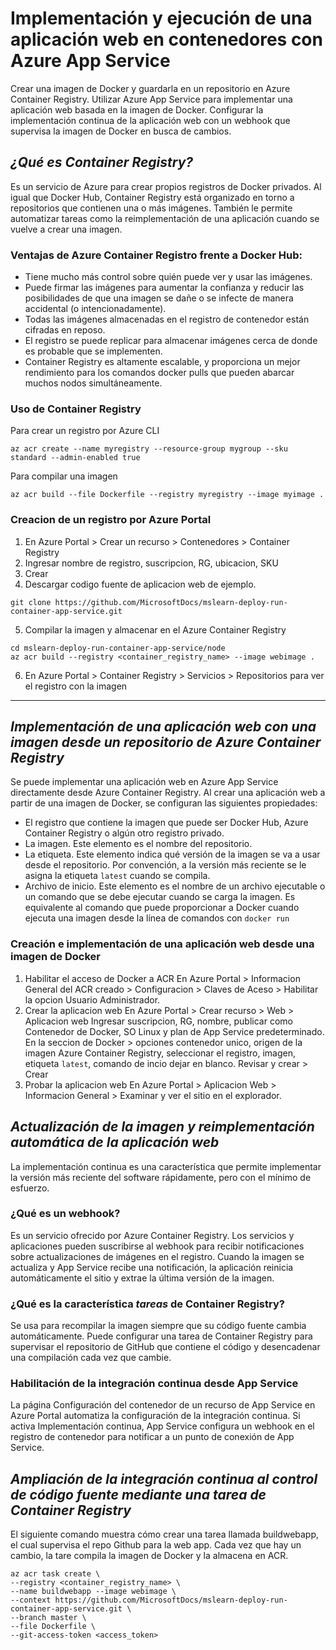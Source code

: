 # Implementación y ejecución de una aplicación web en contenedores con Azure App Service
Crear una imagen de Docker y guardarla en un repositorio en Azure Container Registry. Utilizar Azure App Service para implementar una aplicación web basada en la imagen de Docker. Configurar la implementación continua de la aplicación web con un webhook que supervisa la imagen de Docker en busca de cambios.

## _¿Qué es Container Registry?_
Es un servicio de Azure para crear propios registros de Docker privados. Al igual que Docker Hub, Container Registry está organizado en torno a repositorios que contienen una o más imágenes. También le permite automatizar tareas como la reimplementación de una aplicación cuando se vuelve a crear una imagen. 

### Ventajas de Azure Container Registro frente a Docker Hub:
- Tiene mucho más control sobre quién puede ver y usar las imágenes.
- Puede firmar las imágenes para aumentar la confianza y reducir las posibilidades de que una imagen se dañe o se infecte de manera accidental (o intencionadamente).
- Todas las imágenes almacenadas en el registro de contenedor están cifradas en reposo.
- El registro se puede replicar para almacenar imágenes cerca de donde es probable que se implementen.
- Container Registry es altamente escalable, y proporciona un mejor rendimiento para los comandos docker pulls que pueden abarcar muchos nodos simultáneamente. 

### Uso de Container Registry
Para crear un registro por Azure CLI 
```
az acr create --name myregistry --resource-group mygroup --sku standard --admin-enabled true
```

Para compilar una imagen 
```
az acr build --file Dockerfile --registry myregistry --image myimage .
```

### Creacion de un registro por Azure Portal
1. En Azure Portal > Crear un recurso > Contenedores > Container Registry
2. Ingresar nombre de registro, suscripcion, RG, ubicacion, SKU
3. Crear
4. Descargar codigo fuente de aplicacion web de ejemplo.
```
git clone https://github.com/MicrosoftDocs/mslearn-deploy-run-container-app-service.git
```
5. Compilar la imagen y almacenar en el Azure Container Registry 
```
cd mslearn-deploy-run-container-app-service/node
az acr build --registry <container_registry_name> --image webimage .
```
6. En Azure Portal > Container Registry > Servicios > Repositorios para ver el registro con la imagen 

---

## _Implementación de una aplicación web con una imagen desde un repositorio de Azure Container Registry_
Se puede implementar una aplicación web en Azure App Service directamente desde Azure Container Registry. Al crear una aplicación web a partir de una imagen de Docker, se configuran las siguientes propiedades:

- El registro que contiene la imagen que puede ser Docker Hub, Azure Container Registry o algún otro registro privado.
- La imagen. Este elemento es el nombre del repositorio.
- La etiqueta. Este elemento indica qué versión de la imagen se va a usar desde el repositorio. Por convención, a la versión más reciente se le asigna la etiqueta `latest` cuando se compila.
- Archivo de inicio. Este elemento es el nombre de un archivo ejecutable o un comando que se debe ejecutar cuando se carga la imagen. Es equivalente al comando que puede proporcionar a Docker cuando ejecuta una imagen desde la línea de comandos con `docker run` 

### Creación e implementación de una aplicación web desde una imagen de Docker
1. Habilitar el acceso de Docker a ACR
En Azure Portal > Informacion General del ACR creado > Configuracion > Claves de Aceso > Habilitar la opcion Usuario Administrador.
2. Crear la aplicacion web
En Azure Portal > Crear recurso > Web > Aplicacion web 
Ingresar suscripcion, RG, nombre, publicar como Contenedor de Docker, SO Linux y plan de App Service predeterminado.
En la seccion de Docker > opciones contenedor unico, origen de la imagen Azure Container Registry, seleccionar el registro, imagen, etiqueta `latest`, comando de incio dejar en blanco.
Revisar y crear > Crear
3. Probar la aplicacion web
En Azure Portal > Aplicacion Web > Informacion General > Examinar y ver el sitio en el explorador.

## _Actualización de la imagen y reimplementación automática de la aplicación web_
La implementación continua es una característica que permite implementar la versión más reciente del software rápidamente, pero con el mínimo de esfuerzo.

### ¿Qué es un webhook?
Es un servicio ofrecido por Azure Container Registry. Los servicios y aplicaciones pueden suscribirse al webhook para recibir notificaciones sobre actualizaciones de imágenes en el registro. Cuando la imagen se actualiza y App Service recibe una notificación, la aplicación reinicia automáticamente el sitio y extrae la última versión de la imagen.

### ¿Qué es la característica _tareas_ de Container Registry?
Se usa para recompilar la imagen siempre que su código fuente cambia automáticamente. Puede configurar una tarea de Container Registry para supervisar el repositorio de GitHub que contiene el código y desencadenar una compilación cada vez que cambie. 

### Habilitación de la integración continua desde App Service
La página Configuración del contenedor de un recurso de App Service en Azure Portal automatiza la configuración de la integración continua. Si activa Implementación continua, App Service configura un webhook en el registro de contenedor para notificar a un punto de conexión de App Service. 

## _Ampliación de la integración continua al control de código fuente mediante una tarea de Container Registry_
El siguiente comando muestra cómo crear una tarea llamada buildwebapp, el cual supervisa el repo Github para la web app. Cada vez que hay un cambio, la tare compila la imagen de Docker y la almacena en ACR.
```
az acr task create \
--registry <container_registry_name> \
--name buildwebapp --image webimage \
--context https://github.com/MicrosoftDocs/mslearn-deploy-run-container-app-service.git \
--branch master \
--file Dockerfile \
--git-access-token <access_token>
```
